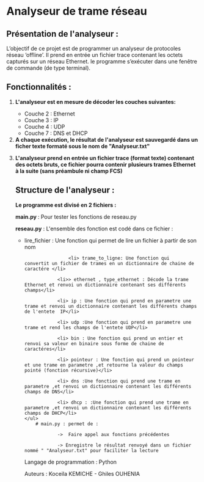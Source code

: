 # Analyseur de trame réseau
   ## Présentation de l'analyseur :

<p>	 L’objectif de ce projet est de programmer un analyseur de protocoles réseau
	 ‘offline’. Il prend en entrée un fichier trace contenant les octets capturés
	 sur un réseau Ethernet. le programme s’exécuter dans une
	 fenêtre de commande (de type terminal). </p>

   ## Fonctionnalités :
   <ol>
	<li><strong> L'analyseur est  en mesure de décoder les couches suivantes: </strong></li>
	<ul>
	<li> Couche 2 : Ethernet</li>
	<li>Couche 3 : IP</li>
	<li>Couche 4 : UDP</li>
	<li>Couche 7 : DNS et DHCP</li>
	</ul>
    <li><strong> A chaque exécution, le résultat de l'analyseur est sauvegardé dans un
	    ficher texte formaté sous le nom de "Analyseur.txt" </strong></li>

  <strong><li> L'analyseur prend en entrée un fichier trace (format texte) contenant des octets
	   bruts, ce fichier pourra contenir plusieurs
		trames Ethernet à la suite (sans préambule ni champ FCS) </strong></li>

   ## Structure de l'analyseur :

<strong> Le programme est divisé en 2 fichiers :</strong>
		

<p> <strong> main.py </strong>: Pour tester les  fonctions de reseau.py</li> </p>
<p> <strong> reseau.py</strong> : L'ensemble des fonction est codé dans ce fichier :</p>
	<ul>
				<li>lire_fichier : Une fonction qui permet de lire un fichier à partir de son nom</li>
				
			        <li> trame_to_ligne: Une fonction qui  convertit un fichier de trames en un dictionnaire de chaine de caractére </li>
				
				<li>> ethernet , type_ethernet : Décode la trame Ethernet et renvoi un dictionnaire contenant ses différents champs</li>
				
				<li> ip : Une fonction qui prend en parametre une trame et renvoi un dictionnaire contenant les différents champs de l'entete  IP</li>

				<li> udp :Une fonction qui prend en parametre une trame et rend les champs de l'entete UDP</li>

				<li> bin : Une fonction qui prend un entier et renvoi sa valeur en binaire sous forme de chaine de caractéres</li>

				<li> pointeur : Une fonction qui prend un pointeur et une trame en parametre ,et retourne la valeur du champs pointé (fonction récursive)</li>

				<li> dns :Une fonction qui prend une trame en parametre ,et renvoi un dictionnaire contenant les différents champs de DNS</li>

				<li> dhcp : :Une fonction qui prend une trame en parametre ,et renvoi un dictionnaire contenant les différents champs de DHCP</li>
	</ul>
		# main.py : permet de :

				->  Faire appel aux fonctions précédentes
	
				-> Enregistre le résultat renvoyé dans un fichier nommé " "Analyseur.txt" pour faciliter la lecture

   Langage de programmation : Python 

   Auteurs : Koceila KEMICHE - Ghiles OUHENIA
	
